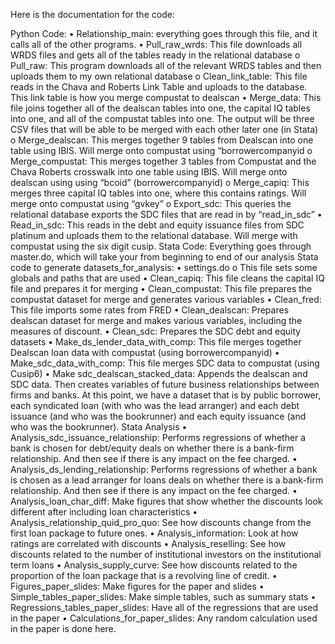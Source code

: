 Here is the documentation for the code:

Python Code:
•	Relationship_main: everything goes through this file, and it calls all of the other programs. 
•	Pull_raw_wrds:  This file downloads all WRDS files and gets all of the tables ready in the relational database
o	Pull_raw: This program downloads all of the relevant WRDS tables and then uploads them to my own relational database
o	Clean_link_table: This file reads in the Chava and Roberts Link Table and uploads to the database. This link table is how you merge compustat to dealscan
•	Merge_data: This file joins together all of the dealscan tables into one, the capital IQ tables into one, and all of the compustat tables into one. The output will be three CSV files that will be able to be merged with each other later one (in Stata)
o	Merge_dealscan: This merges together 9 tables from Dealscan into one table using IBIS. Will merge onto compustat using  “borrowercompanyid
o	Merge_compustat: This merges together 3 tables from Compustat and the Chava Roberts crosswalk into one table using IBIS. Will merge onto dealscan using using “bcoid” (borrowercompanyid)
o	Merge_capiq: This merges three capital IQ tables into one, where this contains ratings. Will merge onto compustat using “gvkey”
o	Export_sdc: This queries the relational database exports the SDC files that are read in by “read_in_sdc”
•	Read_in_sdc: This reads in the debt and equity issuance files from SDC platinum and uploads them to the relational database. Will merge with compustat using the six digit cusip.
Stata Code:
Everything goes through master.do, which will take your from beginning to end of our analysis
Stata code to generate datasets_for_analysis:
•	settings.do
o	This file sets some globals and paths that are used
•	Clean_capiq: This file cleans the capital IQ file and prepares it for merging
•	Clean_compustat: This file prepares the compustat dataset for merge and generates various variables
•	Clean_fred: This file imports some rates from FRED
•	Clean_dealscan: Prepares dealscan dataset for merge and makes various variables, including the measures of discount.
•	Clean_sdc: Prepares the SDC debt and equity datasets
•	Make_ds_lender_data_with_comp: This file merges together Dealscan loan data with compustat (using borrowercompanyid)
•	Make_sdc_data_with_comp: This file merges SDC data to compustat (using Cusip6)
•	Make sdc_dealscan_stacked_data: Appends the dealscan and SDC data. Then creates variables of future business relationships between firms and banks. At this point, we have a dataset that is by public borrower, each syndicated loan (with who was the lead arranger) and each debt issuance (and who was the bookrunner) and each equity issuance (and who was the bookrunner).
Stata Analysis
•	Analysis_sdc_issuance_relationship: Performs regressions of whether a bank is chosen for debt/equity deals on whether there is a bank-firm relationship. And then see if there is any impact on the fee charged.
•	Analysis_ds_lending_relationship: Performs regressions of whether a bank is chosen as a lead arranger for loans deals on whether there is a bank-firm relationship. And then see if there is any impact on the fee charged.
•	Analysis_loan_char_diff: Make figures that show whether the discounts look different after including loan characteristics 
•	Analysis_relationship_quid_pro_quo: See how discounts change from the first loan package to future ones. 
•	Analysis_information: Look at how ratings are correlated with discounts
•	Analysis_reselling: See how discounts related to the number of institutional investors on the institutional term loans
•	Analysis_supply_curve: See how discounts related to the proportion of the loan package that is a revolving line of credit.
•	Figures_paper_slides: Make figures for the paper and slides
•	Simple_tables_paper_slides: Make simple tables, such as summary stats
•	Regressions_tables_paper_slides: Have all of the regressions that are used in the paper
•	Calculations_for_paper_slides: Any random calculation used in the paper is done here.

